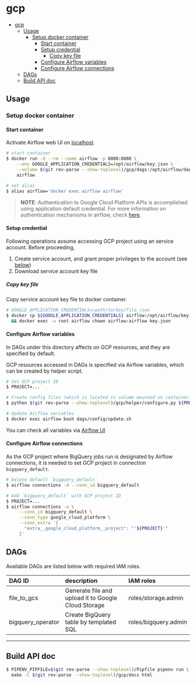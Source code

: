 # gcp

<!-- TOC -->

- [gcp](#gcp)
    - [Usage](#usage)
        - [Setup docker container](#setup-docker-container)
            - [Start container](#start-container)
            - [Setup credential](#setup-credential)
                - [Copy key file](#copy-key-file)
            - [Configure Airflow variables](#configure-airflow-variables)
            - [Configure Airflow connections](#configure-airflow-connections)
    - [DAGs](#dags)
    - [Build API doc](#build-api-doc)

<!-- /TOC -->

## Usage

### Setup docker container

#### Start container

Activate Airflow web UI on [localhost](http://localhost:8080).

```bash
# start container
$ docker run -d --rm --name airflow -p 8080:8080 \
    --env GOOGLE_APPLICATION_CREDENTIALS=/opt/airflow/key.json \
    --volume $(git rev-parse --show-toplevel)/gcp/dags:/opt/airflow/dags \
    airflow

# set alias
$ alias airflow='docker exec airflow airflow'
```

> **NOTE**:
> Authentication to Google Cloud Platform APIs is accomplished using application default credential.
> For more information on authentication mechanisms in airflow, check [here](https://airflow.apache.org/docs/apache-airflow/stable/howto/connection/gcp.html#authenticating-to-gcp).

#### Setup credential

Following operations assume accessing GCP project using an service account.
Before proceeding,

1. Create service account, and grant proper privileges to the account (see [below](#dags))
1. Download service account key file

##### Copy key file

Copy service account key file to docker container.

```bash
# GOOGLE_APPLICATION_CREDENTIALS=/path/to/key/file.json
$ docker cp ${GOOGLE_APPLICATION_CREDENTIALS} airflow:/opt/airflow/key.json \
  && docker exec -u root airflow chown airflow:airflow key.json
```

#### Configure Airflow variables

In DAGs under this directory affects on GCP resources, and they are specified by default.

GCP resources accessed in DAGs is specified via Airflow variables, which can be created by helper script.

```bash
# Set GCP project ID
$ PROJECT=...

# Create config files (which is located in volume mounted on container)
$ python $(git rev-parse --show-toplevel)/gcp/helper/configure.py ${PROJECT}

# Update Airflow variables
$ docker exec airflow bash dags/config/update.sh
```

You can check all variables via [Airflow UI](http://localhost:8080/admin/variable/)

#### Configure Airflow connections

As the GCP project where BigQuery jobs run is designated by Airflow connections,
it is needed to set GCP project in connection `bigquery_default`.

```bash
# Delete default `bigquery_default`
$ airflow connections -d --conn_id bigquery_default

# Add `bigquery_default` with GCP project ID
$ PROJECT=...
$ airflow connections -a \
     --conn_id bigquery_default \
     --conn_type google_cloud_platform \
     --conn_extra '{
       "extra__google_cloud_platform__project": "'${PROJECT}'"
     }'
```

## DAGs

Available DAGs are listed below with required IAM roles.

DAG ID|description|IAM roles
:--|:--|:--
file_to_gcs|Generate file and upload it to Google Cloud Storage|roles/storage.admin
bigquery_operator|Create BigQuery table by templated SQL|roles/bigquery.admin

---

## Build API doc

```bash
$ PIPENV_PIPFILE=$(git rev-parse --show-toplevel)/Pipfile pipenv run \
  make -C $(git rev-parse --show-toplevel)/gcp/docs html
```
